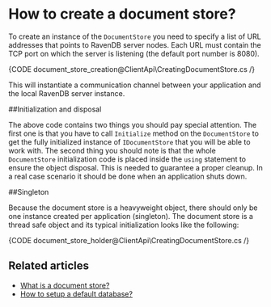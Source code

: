 ﻿# How to create a document store?

To create an instance of the `DocumentStore` you need to specify a list of URL addresses that points to RavenDB server nodes. Each URL must contain the TCP port on which the server is listening (the default port number is 8080).

{CODE document_store_creation@ClientApi\CreatingDocumentStore.cs /}

This will instantiate a communication channel between your application and the local RavenDB server instance.

##Initialization and disposal

The above code contains two things you should pay special attention. The first one is that you have to call `Initialize` method on the `DocumentStore` to get the fully initialized instance of `IDocumentStore` that you will be able to work with.
The second thing you should note is that the whole `DocumentStore` initialization code is placed inside the `using` statement to ensure the object disposal. This is needed to guarantee a proper cleanup. In a real case scenario it should be done when an application shuts down. 

##Singleton

Because the document store is a heavyweight object, there should only be one instance created per application (singleton). The document store is a thread safe object and its typical
initialization looks like the following:

{CODE document_store_holder@ClientApi\CreatingDocumentStore.cs /}

## Related articles

- [What is a document store?](./what-is-a-document-store)
- [How to setup a default database?](./setting-up-default-database)
